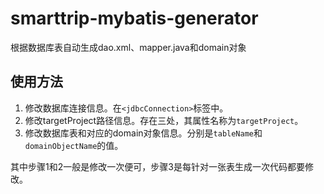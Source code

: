 # smarttrip-mybatis-generator
根据数据库表自动生成dao.xml、mapper.java和domain对象

## 使用方法
1. 修改数据库连接信息。在`<jdbcConnection>`标签中。
2. 修改targetProject路径信息。存在三处，其属性名称为`targetProject`。
3. 修改数据库表和对应的domain对象信息。分别是`tableName`和`domainObjectName`的值。

其中步骤1和2一般是修改一次便可，步骤3是每针对一张表生成一次代码都要修改。
